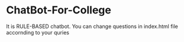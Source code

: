 # ChatBot-For-College
It is RULE-BASED chatbot.
You can change questions in index.html file accornding to your quries 
